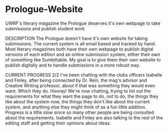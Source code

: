 # Prologue-Website
UWRF's literary magazine the Prologue deserves it's own webpage to take submissions and publish student work

DESCRIPTION
The Prologue doesn't have it's own website for taking submissions. The current system is all email based
and tracked by hand. Most literary magazines both have their own webpage to publish digital versions of
each edition and an online submission system, either their own of something like Sumbittable. My goal
is to give them their own website to publish digitally and to handle submissions in a more robust way.

CURRENT PROGRESS
2/2
I've been chatting with the clubs officers Isabelle and Finley, after being connected by Dr. Rein, the mag's advisor 
and Creative Writing professor, about if that was something they would even want. Which they do. Hooray!
We're now chatting, trying to list out the requirements for what they want the page to do, not to do, the 
things they like about the system now, the things they don't like about the current system, and anything 
else they might think of as a fun little addition. 
Progress is a little slow since so many other people are being consulted about the requirements. Isabelle 
and Finley are also talking to the rest of the editing staff and getting their opinions about ideas. 
